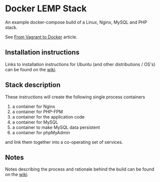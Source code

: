 # Docker LEMP Stack
An example docker-compose build of a Linux, Nginx, MySQL and PHP stack.

See [From Vagrant to Docker]( http://blog.osteel.me/posts/2015/12/18/from-vagrant-to-docker-how-to-use-docker-for-local-web-development.html?_tmc=p9YSlYM8PUi910_DgJBWHWy5TAOXitPRIcD-63k32ac&mkt_tok=3RkMMJWWfF9wsRonuqTMZKXonjHpfsX57e0oX66%2FlMI%2F0ER3fOvrPUfGjI4DTsJjI%2BSLDwEYGJlv6SgFQ7LMMaZq1rgMXBk%3D) article.

## Installation instructions
Links to installation instructions for Ubuntu (and other distributions / OS's) can be found on the [wiki](https://github.com/am2100/docker-lemp-stack/wiki).

## Stack description
These instructions will create the following single process containers

1. a container for Nginx
1. a container for PHP-FPM
1. a container for the application code
1. a container for MySQL
1. a container to make MySQL data persistent
1. a container for phpMyAdmin
 
and link them together into a co-operating set of services.

## Notes
Notes describing the process and rationale behind the build can be found on the [wiki](https://github.com/am2100/docker-lemp-stack/wiki/Docker-LEMP-stack-notes).

